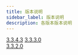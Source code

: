 ```yaml
---
title: 版本说明
sidebar_label: 版本说明
description: 各版本版本说明
---
```

[3.3.4.3](./3.3.4.3) 
[3.3.3.0](./3.3.3.0)  
[3.3.2.0](./3.3.2.0)
